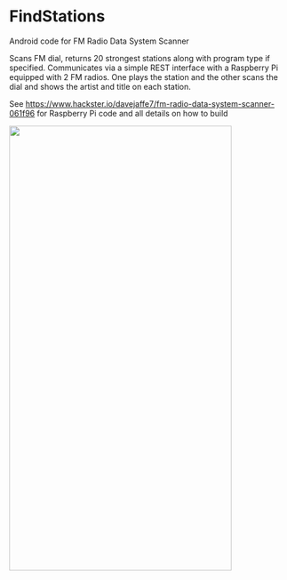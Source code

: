 # FindStations

Android code for FM Radio Data System Scanner

Scans FM dial, returns 20 strongest stations along with program type if specified. Communicates via a simple REST interface with a Raspberry Pi equipped with 2 FM radios. One plays the station and the other scans the dial and shows the artist and title on each station.

See https://www.hackster.io/davejaffe7/fm-radio-data-system-scanner-061f96 for Raspberry Pi code and all details on how to build

<img src="https://github.com/DaveJaffe/ScanRDS/blob/master/FindStations%20screenshot.png" width="400" height="800">
